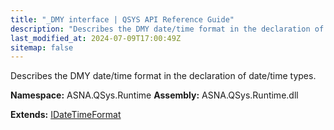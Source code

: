 ```yaml
---
title: "_DMY interface | QSYS API Reference Guide"
description: "Describes the DMY date/time format in the declaration of date/time types. "
last_modified_at: 2024-07-09T17:00:49Z
sitemap: false
---
```


Describes the DMY date/time format in the declaration of date/time types.

**Namespace:** ASNA.QSys.Runtime
**Assembly:** ASNA.QSys.Runtime.dll

**Extends:** [IDateTimeFormat](/reference/runtime/qsys-runtime/i-date-time-format.html)
<br>
<br>
